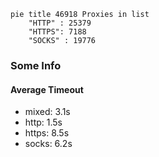 
```mermaid
pie title 46918 Proxies in list
    "HTTP" : 25379
    "HTTPS": 7188
    "SOCKS" : 19776
```

### Some Info
#### Average Timeout

- mixed: 3.1s
- http: 1.5s
- https: 8.5s
- socks: 6.2s
